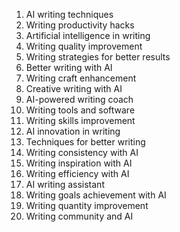 1. AI writing techniques
2. Writing productivity hacks
3. Artificial intelligence in writing
4. Writing quality improvement
5. Writing strategies for better results
6. Better writing with AI
7. Writing craft enhancement
8. Creative writing with AI
9. AI-powered writing coach
10. Writing tools and software
11. Writing skills improvement
12. AI innovation in writing
13. Techniques for better writing
14. Writing consistency with AI
15. Writing inspiration with AI
16. Writing efficiency with AI
17. AI writing assistant
18. Writing goals achievement with AI
19. Writing quantity improvement
20. Writing community and AI
